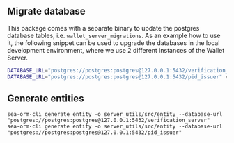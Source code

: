 ## Migrate database

This package comes with a separate binary to update the postgres database
tables, i.e. `wallet_server_migrations`.
As an example how to use it, the following snippet can be used to upgrade the
databases in the local development environment, where we use 2 different
instances of the Wallet Server.

```sh
DATABASE_URL="postgres://postgres:postgres@127.0.0.1:5432/verification_server" cargo run --bin wallet_server_migrations -- fresh
DATABASE_URL="postgres://postgres:postgres@127.0.0.1:5432/pid_issuer" cargo run --bin wallet_server_migrations -- fresh
```

## Generate entities

```
sea-orm-cli generate entity -o server_utils/src/entity --database-url "postgres://postgres:postgres@127.0.0.1:5432/verification_server"
sea-orm-cli generate entity -o server_utils/src/entity --database-url "postgres://postgres:postgres@127.0.0.1:5432/pid_issuer"
```
